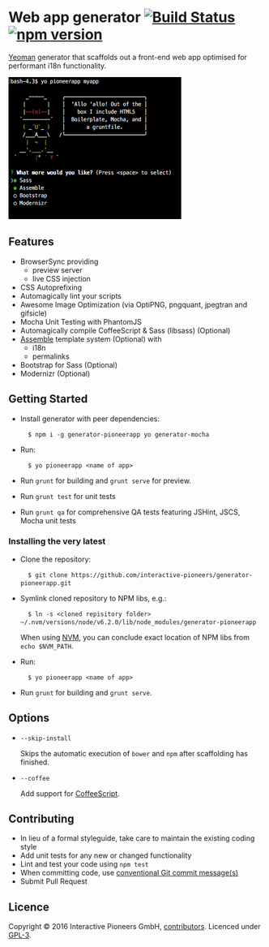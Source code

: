 # Web app generator [![Build Status](https://secure.travis-ci.org/interactive-pioneers/generator-pioneerapp.svg?branch=master)](http://travis-ci.org/interactive-pioneers/generator-pioneerapp) [![npm version](https://badge.fury.io/js/generator-pioneerapp.svg)](http://badge.fury.io/js/generator-pioneerapp)

[Yeoman](http://yeoman.io) generator that scaffolds out a front-end web app optimised for performant i18n functionality.

![](https://github.com/interactive-pioneers/generator-pioneerapp/blob/master/screenshot.png)

## Features

* BrowserSync providing
  * preview server
  * live CSS injection
* CSS Autoprefixing
* Automagically lint your scripts
* Awesome Image Optimization (via OptiPNG, pngquant, jpegtran and gifsicle)
* Mocha Unit Testing with PhantomJS
* Automagically compile CoffeeScript & Sass (libsass) (Optional)
* [Assemble](http://assemble.io) template system (Optional) with
  * i18n
  * permalinks
* Bootstrap for Sass (Optional)
* Modernizr (Optional)

## Getting Started

- Install generator with peer dependencies:

        $ npm i -g generator-pioneerapp yo generator-mocha

- Run:

        $ yo pioneerapp <name of app>

- Run `grunt` for building and `grunt serve` for preview.
- Run `grunt test` for unit tests
- Run `grunt qa` for comprehensive QA tests featuring JSHint, JSCS, Mocha unit tests

### Installing the very latest

- Clone the repository:

        $ git clone https://github.com/interactive-pioneers/generator-pioneerapp.git

- Symlink cloned repository to NPM libs, e.g.:

        $ ln -s <cloned repisitory folder> ~/.nvm/versions/node/v6.2.0/lib/node_modules/generator-pioneerapp

  When using [NVM](https://github.com/creationix/nvm), you can conclude exact location of NPM libs from `echo $NVM_PATH`.

- Run:

        $ yo pioneerapp <name of app>

- Run `grunt` for building and `grunt serve`.

## Options

* `--skip-install`

  Skips the automatic execution of `bower` and `npm` after scaffolding has finished.

* `--coffee`

  Add support for [CoffeeScript](http://coffeescript.org/).


## Contributing

* In lieu of a formal styleguide, take care to maintain the existing coding style
* Add unit tests for any new or changed functionality
* Lint and test your code using `npm test`
* When committing code, use [conventional Git commit message(s)](https://github.com/interactive-pioneers/conventions#commits)
* Submit Pull Request

## Licence

Copyright © 2016 Interactive Pioneers GmbH, [contributors](https://github.com/interactive-pioneers/generator-pioneerapp/graphs/contributors). Licenced under [GPL-3](LICENSE).
